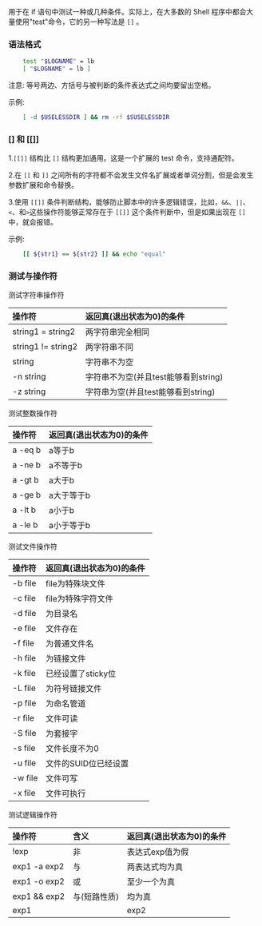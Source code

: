 
用于在 if 语句中测试一种或几种条件。实际上，在大多数的 Shell 程序中都会大量使用"test"命令，它的另一种写法是 `[]` 。

### 语法格式

```sh
    test "$LOGNAME" = lb
    [ "$LOGNAME" = lb ]
```
注意: 等号两边、方括号与被判断的条件表达式之间均要留出空格。

示例:
```sh
    [ -d $USELESSDIR ] && rm -rf $SUSELESSDIR
```


### [] 和 [[]]

1.`[[]]` 结构比 `[]` 结构更加通用。这是一个扩展的 test 命令，支持通配符。

2.在 `[[` 和 `]]` 之间所有的字符都不会发生文件名扩展或者单词分割，但是会发生参数扩展和命令替换。

3.使用 `[[]]` 条件判断结构，能够防止脚本中的许多逻辑错误，比如，`&&`、`||`、`<`、和`>`这些操作符能够正常存在于 `[[]]` 这个条件判断中，但是如果出现在 `[]` 中，就会报错。

示例:
```sh
    [[ ${str1} == ${str2} ]] && echo "equal"
```


### 测试与操作符

测试字符串操作符

| 操作符               | 返回真(退出状态为0)的条件            |
|:---------------------|:-------------------------------------|
|   string1 = string2  | 两字符串完全相同                     |
|   string1 != string2 | 两字符串不同                         |
|   string             | 字符串不为空                         |
|   -n string          | 字符串不为空(并且test能够看到string) |
|   -z string          | 字符串为空(并且test能够看到string)   |

测试整数操作符

| 操作符               | 返回真(退出状态为0)的条件            |
|:---------------------|:-------------------------------------|
|    a -eq b           |  a等于b                              |
|    a -ne b           |  a不等于b                            |
|    a -gt b           |  a大于b                              |
|    a -ge b           |  a大于等于b                          |
|    a -lt b           |  a小于b                              |
|    a -le b           |  a小于等于b                          |

测试文件操作符

| 操作符               | 返回真(退出状态为0)的条件            |
|:---------------------|:-------------------------------------|
|    -b file           |  file为特殊块文件                    |
|    -c file           |  file为特殊字符文件                  |
|    -d file           |  为目录名                            |
|    -e file           |  文件存在                            |
|    -f file           |  为普通文件名                        |
|    -h file           |  为链接文件                          |
|    -k file           |  已经设置了sticky位                  |
|    -L file           |  为符号链接文件                      |
|    -p file           |  为命名管道                          |
|    -r file           |  文件可读                            |
|    -S file           |  为套接字                            |
|    -s file           |  文件长度不为0                       |
|    -u file           |  文件的SUID位已经设置                |
|    -w file           |  文件可写                            |
|    -x file           |  文件可执行                          |


测试逻辑操作符

| 操作符               |  含义        |返回真(退出状态为0)的条件 |
|:---------------------|:-------------|:-------------------------|
|    !exp              |  非          |   表达式exp值为假        |
|    exp1 -a exp2      |  与          |   两表达式均为真         |
|    exp1 -o exp2      |  或          |   至少一个为真           |
|    exp1 && exp2      |  与(短路性质)|   均为真                 |
|    exp1 || exp2      |  或(短路性质)|   至少一个为真           |
    
